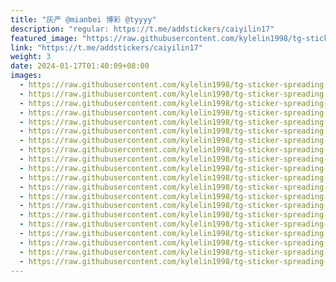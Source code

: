 ```yaml
---
title: "灰产 @mianbei 博彩 @tyyyy"
description: "regular: https://t.me/addstickers/caiyilin17"
featured_image: "https://raw.githubusercontent.com/kylelin1998/tg-sticker-spreading-worldwide-images/main/img/9d1ea955-d874-4cc9-880d-1e585cca2833.jpg"
link: "https://t.me/addstickers/caiyilin17"
weight: 3
date: 2024-01-17T01:40:09+08:00
images:
  - https://raw.githubusercontent.com/kylelin1998/tg-sticker-spreading-worldwide-images/main/img/9d1ea955-d874-4cc9-880d-1e585cca2833.jpg
  - https://raw.githubusercontent.com/kylelin1998/tg-sticker-spreading-worldwide-images/main/img/c8020bf8-4dfd-4187-8a24-3f59840f2379.jpg
  - https://raw.githubusercontent.com/kylelin1998/tg-sticker-spreading-worldwide-images/main/img/b558ff0f-5d38-46f5-aa19-9546c72b0f96.jpg
  - https://raw.githubusercontent.com/kylelin1998/tg-sticker-spreading-worldwide-images/main/img/086272b1-6ff9-4177-903c-fa662a231e79.jpg
  - https://raw.githubusercontent.com/kylelin1998/tg-sticker-spreading-worldwide-images/main/img/ba1f800c-b26e-4f97-971f-36ae3515e721.jpg
  - https://raw.githubusercontent.com/kylelin1998/tg-sticker-spreading-worldwide-images/main/img/6c77575f-479a-43cf-9abb-b8cb70052a2c.jpg
  - https://raw.githubusercontent.com/kylelin1998/tg-sticker-spreading-worldwide-images/main/img/26b956c3-2486-4505-9e78-ab9a5b2ff36d.jpg
  - https://raw.githubusercontent.com/kylelin1998/tg-sticker-spreading-worldwide-images/main/img/7e69af15-8f7f-4e47-ab47-9fb12e7206da.jpg
  - https://raw.githubusercontent.com/kylelin1998/tg-sticker-spreading-worldwide-images/main/img/c2d4c6a7-08eb-4a63-bd8b-58039fbcacda.jpg
  - https://raw.githubusercontent.com/kylelin1998/tg-sticker-spreading-worldwide-images/main/img/97797560-7647-4cac-9254-c9e0434e4561.jpg
  - https://raw.githubusercontent.com/kylelin1998/tg-sticker-spreading-worldwide-images/main/img/fabcdcfb-b44f-477f-8c1c-a86cf08c22f1.jpg
  - https://raw.githubusercontent.com/kylelin1998/tg-sticker-spreading-worldwide-images/main/img/20084a7b-90c2-44cf-ac46-55b67432c99e.jpg
  - https://raw.githubusercontent.com/kylelin1998/tg-sticker-spreading-worldwide-images/main/img/ff36f593-89e7-40f1-a69b-8f7bd17cc89b.jpg
  - https://raw.githubusercontent.com/kylelin1998/tg-sticker-spreading-worldwide-images/main/img/98f608cf-95ed-482c-bd96-71fb20c4e392.jpg
  - https://raw.githubusercontent.com/kylelin1998/tg-sticker-spreading-worldwide-images/main/img/e1d1e071-981c-48f3-90a6-ec961ab012c3.jpg
  - https://raw.githubusercontent.com/kylelin1998/tg-sticker-spreading-worldwide-images/main/img/2fb2a388-d0da-42a8-8ec6-c2931ab3d818.jpg
  - https://raw.githubusercontent.com/kylelin1998/tg-sticker-spreading-worldwide-images/main/img/b40027d1-3bc9-4333-b948-1a69b78977c5.jpg
  - https://raw.githubusercontent.com/kylelin1998/tg-sticker-spreading-worldwide-images/main/img/80221e09-0093-4abd-8e62-d876116cffc6.jpg
  - https://raw.githubusercontent.com/kylelin1998/tg-sticker-spreading-worldwide-images/main/img/c424213e-1551-41b4-b789-1226c7c7cf5c.jpg
  - https://raw.githubusercontent.com/kylelin1998/tg-sticker-spreading-worldwide-images/main/img/58e961ee-75bf-43da-a696-3fdcaabf54e0.jpg
---
```

